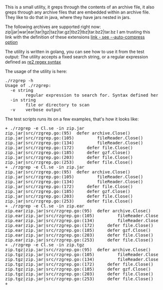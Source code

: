 

This is a small utility, it greps through the contents of an archive file, it also greps through any archive files that are embedded within an archive file.
They like to do that in java, where they have jars nested in jars.

The following archives are supported right now: zip|jar|war|ear|tar|tgz|taz|tar.gz|tbz2|tbz|tar.bz2|tar.bz
I am trusting this link with the definition of these extensions [link - see --auto-compress option](https://www.gnu.org/software/tar/manual/tar.html#Compression)

The utility is written in golang, you can see how to use it from the test output:
The utility accepts a fixed search string, or a regular expression defined as [re2 regex syntax](https://github.com/google/re2/wiki/Syntax)

The usage of the utility is here:
<pre>
./rzgrep -h
Usage of ./rzgrep:
  -e string
    	regular expression to search for. Syntax defined here: https://github.com/google/re2/wiki/Syntax
  -in string
    	file or directory to scan
  -v	verbose output
</pre>

The test scripts runs its on a few examples, that's how it looks like:

<pre>
+ ./rzgrep -e Cl.se -in zip.jar
zip.jar|src/rzgrep.go:(95) 	defer archive.Close()
zip.jar|src/rzgrep.go:(105) 		fileReader.Close()
zip.jar|src/rzgrep.go:(134) 		fileReader.Close()
zip.jar|src/rzgrep.go:(172) 	defer file.Close()
zip.jar|src/rzgrep.go:(185) 	defer gzf.Close()
zip.jar|src/rzgrep.go:(203) 	defer file.Close()
zip.jar|src/rzgrep.go:(253) 	defer file.Close()
+ ./rzgrep -e Cl.se -in zip.jar
zip.jar|src/rzgrep.go:(95) 	defer archive.Close()
zip.jar|src/rzgrep.go:(105) 		fileReader.Close()
zip.jar|src/rzgrep.go:(134) 		fileReader.Close()
zip.jar|src/rzgrep.go:(172) 	defer file.Close()
zip.jar|src/rzgrep.go:(185) 	defer gzf.Close()
zip.jar|src/rzgrep.go:(203) 	defer file.Close()
zip.jar|src/rzgrep.go:(253) 	defer file.Close()
+ ./rzgrep -e Cl.se -in zip.ear
zip.ear|zip.jar|src/rzgrep.go:(95) 	defer archive.Close()
zip.ear|zip.jar|src/rzgrep.go:(105) 		fileReader.Close()
zip.ear|zip.jar|src/rzgrep.go:(134) 		fileReader.Close()
zip.ear|zip.jar|src/rzgrep.go:(172) 	defer file.Close()
zip.ear|zip.jar|src/rzgrep.go:(185) 	defer gzf.Close()
zip.ear|zip.jar|src/rzgrep.go:(203) 	defer file.Close()
zip.ear|zip.jar|src/rzgrep.go:(253) 	defer file.Close()
+ ./rzgrep -e Cl.se -in zip.tgz
zip.tgz|zip.jar|src/rzgrep.go:(95) 	defer archive.Close()
zip.tgz|zip.jar|src/rzgrep.go:(105) 		fileReader.Close()
zip.tgz|zip.jar|src/rzgrep.go:(134) 		fileReader.Close()
zip.tgz|zip.jar|src/rzgrep.go:(172) 	defer file.Close()
zip.tgz|zip.jar|src/rzgrep.go:(185) 	defer gzf.Close()
zip.tgz|zip.jar|src/rzgrep.go:(203) 	defer file.Close()
zip.tgz|zip.jar|src/rzgrep.go:(253) 	defer file.Close()
+
</pre>

